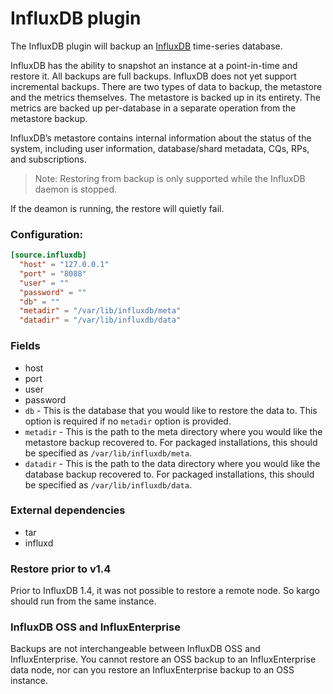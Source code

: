 # InfluxDB plugin

The InfluxDB plugin will backup an [InfluxDB](https://www.influxdata.com/) time-series database.

InfluxDB has the ability to snapshot an instance at a point-in-time and restore it. All backups are full backups. InfluxDB does not yet support incremental backups. There are two types of data to backup, the metastore and the metrics themselves. The metastore is backed up in its entirety. The metrics are backed up per-database in a separate operation from the metastore backup.

InfluxDB’s metastore contains internal information about the status of the system, including user information, database/shard metadata, CQs, RPs, and subscriptions.

 > Note: Restoring from backup is only supported while the InfluxDB daemon is stopped.

If the deamon is running, the restore will quietly fail.

### Configuration:

```toml
[source.influxdb]
  "host" = "127.0.0.1"
  "port" = "8088"
  "user" = ""
  "password" = ""
  "db" = ""
  "metadir" = "/var/lib/influxdb/meta"
  "datadir" = "/var/lib/influxdb/data"
```

### Fields

  - host
  - port
  - user
  - password
  - `db` - This is the database that you would like to restore the data to. This option is required if no `metadir` option is provided.
  - `metadir` - This is the path to the meta directory where you would like the metastore backup recovered to. For packaged installations, this should be specified as `/var/lib/influxdb/meta`.
  - `datadir` - This is the path to the data directory where you would like the database backup recovered to. For packaged installations, this should be specified as `/var/lib/influxdb/data`.

### External dependencies

  - tar
  - influxd

### Restore prior to v1.4

Prior to InfluxDB 1.4, it was not possible to restore a remote node. So kargo should run from the same instance.

### InfluxDB OSS and InfluxEnterprise

Backups are not interchangeable between InfluxDB OSS and InfluxEnterprise. You cannot restore an OSS backup to an InfluxEnterprise data node, nor can you restore an InfluxEnterprise backup to an OSS instance.